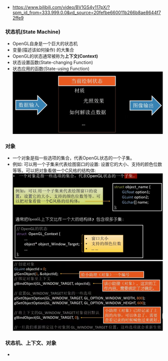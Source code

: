 - https://www.bilibili.com/video/BV1GS4y117pX/?spm_id_from=333.999.0.0&vd_source=20fefbe660011b266b8ae8644f72ffe9
### 状态机(State Machine)
- OpenGL自身是一个巨大的状态机
- 变量(描述该如何操作) 的大集合
- OpenGL的状态通常被称为**上下文(Context)**
- 状态设置函数(State-changing Function)
- 状态应用的函数(State-using Function)
![Alt text](pic/image1.png)

### 对象
- 一个对象是指一些选项的集合，代表OpenGL状态的一个子集。
- 例如: 可以用一个子集来代表绘图窗口的设置: 设置它的大小、支持的颜色位数等等。可以把对象看做一个C风格的结构体:
![Alt text](pic/image2.png)
![Alt text](pic/image3.png)

### 状态机、上下文、对象
- 
